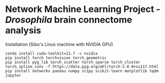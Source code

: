 # Network Machine Learning Project - _Drosophila_ brain connectome analysis

Installation (Sibo's Linux machine with NVIDIA GPU)
```
conda install cuda-toolkit=11.7 -c nvidia
pip install torch torchvision torch_geometric
pip install pyg_lib torch_scatter torch_sparse torch_cluster torch_spline_conv -f https://data.pyg.org/whl/torch-2.0.0+cu117.html
pip install networkx pandas numpy scipy scikit-learn matplotlib tqdm jupyter
```
